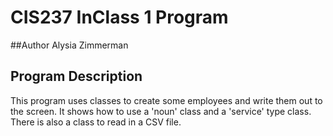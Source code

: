 # CIS237 InClass 1 Program

##Author
Alysia Zimmerman

## Program Description
This program uses classes to create some employees and
write them out to the screen. It shows how to use a 'noun'
class and a 'service' type class. There is also a class to read 
in a CSV file. 